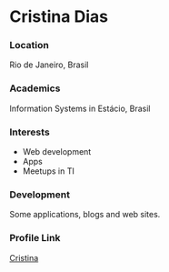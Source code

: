 # Cristina Dias

### Location

Rio de Janeiro, Brasil

### Academics

Information Systems in Estácio, Brasil

### Interests

- Web development
- Apps
- Meetups in TI

### Development

Some applications, blogs and web sites.

### Profile Link

[Cristina](https://github.com/crisgit)